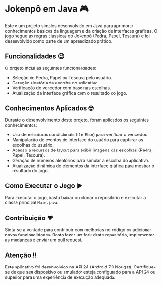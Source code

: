 # Jokenpô em Java 🎮

Este é um projeto simples desenvolvido em Java para aprimorar conhecimentos básicos da linguagem e da criação de interfaces gráficas. O jogo segue as regras clássicas do Jokenpô (Pedra, Papel, Tesoura) e foi desenvolvido como parte de um aprendizado prático.

## Funcionalidades 😉

O projeto inclui as seguintes funcionalidades:

- Seleção de Pedra, Papel ou Tesoura pelo usuário.
- Geração aleatória da escolha do aplicativo.
- Verificação do vencedor com base nas escolhas.
- Atualização da interface gráfica com o resultado do jogo.

## Conhecimentos Aplicados 🤓

Durante o desenvolvimento deste projeto, foram aplicados os seguintes conhecimentos:

- Uso de estruturas condicionais (If e Else) para verificar o vencedor.
- Manipulação de eventos de interface do usuário para capturar as escolhas do usuário.
- Acesso a recursos de layout para exibir imagens das escolhas (Pedra, Papel, Tesoura).
- Geração de números aleatórios para simular a escolha do aplicativo.
- Atualização dinâmica de elementos da interface gráfica para mostrar o resultado do jogo.

## Como Executar o Jogo ▶️

Para executar o jogo, basta baixar ou clonar o repositório e executar a classe principal `Main.java`.

## Contribuição ❤️

Sinta-se à vontade para contribuir com melhorias no código ou adicionar novas funcionalidades. Basta fazer um fork deste repositório, implementar as mudanças e enviar um pull request.

## Atenção ‼️

Este aplicativo foi desenvolvido na API 24 (Android 7.0 Nougat). Certifique-se de que seu dispositivo ou emulador esteja configurado para a API 24 ou superior para uma experiência de execução adequada.
